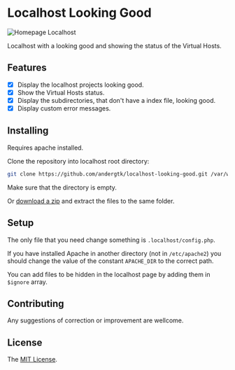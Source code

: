 # Localhost Looking Good

![Homepage Localhost](http://i.imgur.com/fjfbkgK.png)

Localhost with a looking good and showing the status of the Virtual Hosts.

## Features

+ [x] Display the localhost projects looking good.
+ [x] Show the Virtual Hosts status.
+ [x] Display the subdirectories, that don't have a index file, looking good.
+ [x] Display custom error messages.

## Installing

Requires apache installed.

Clone the repository into localhost root directory:

```bash
git clone https://github.com/andergtk/localhost-looking-good.git /var/www
```

Make sure that the directory is empty.

Or [download a zip](https://github.com/andergtk/localhost-looking-good/archive/master.zip) and extract the files to the same folder.

## Setup

The only file that you need change something is `.localhost/config.php`.

If you have installed Apache in another directory (not in `/etc/apache2`) you should change the value of the constant `APACHE_DIR` to the correct path.

You can add files to be hidden in the localhost page by adding them in `$ignore` array.

## Contributing

Any suggestions of correction or improvement are wellcome.

## License

The [MIT License](LICENSE).

